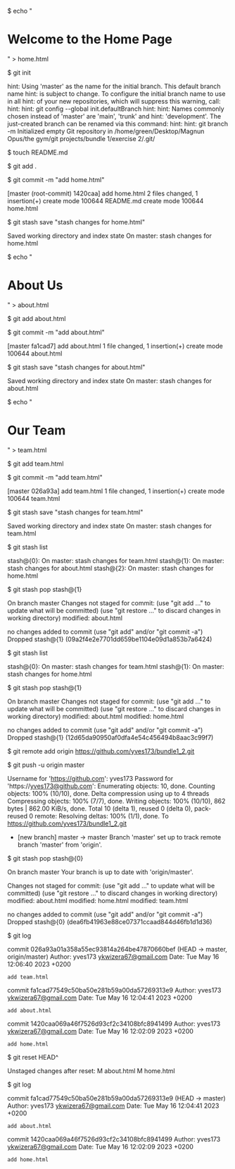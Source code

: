 
$ echo "<html><body><h1>Welcome to the Home Page</h1></body></html>" > home.html

$ git init

hint: Using 'master' as the name for the initial branch. This default branch name
hint: is subject to change. To configure the initial branch name to use in all
hint: of your new repositories, which will suppress this warning, call:
hint: 
hint: 	git config --global init.defaultBranch <name>
hint: 
hint: Names commonly chosen instead of 'master' are 'main', 'trunk' and
hint: 'development'. The just-created branch can be renamed via this command:
hint: 
hint: 	git branch -m <name>
Initialized empty Git repository in /home/green/Desktop/Magnun Opus/the gym/git projects/bundle 1/exercise 2/.git/
  
$ touch README.md
  
$ git add .
  
$ git commit -m "add home.html"
  
[master (root-commit) 1420caa] add home.html
 2 files changed, 1 insertion(+)
 create mode 100644 README.md
 create mode 100644 home.html
  
$ git stash save "stash changes for home.html"
  
Saved working directory and index state On master: stash changes for home.html
  
$ echo "<html><body><h1>About Us</h1></body></html>" > about.html
  
$ git add about.html 
  
$ git commit -m "add about.html"
  
[master fa1cad7] add about.html
 1 file changed, 1 insertion(+)
 create mode 100644 about.html
  
$ git stash save "stash changes for about.html"
  
Saved working directory and index state On master: stash changes for about.html
  
$ echo "<html><body><h1>Our Team</h1></body></html>" > team.html
  
$ git add team.html 
  
$ git commit -m "add team.html"
  
[master 026a93a] add team.html
 1 file changed, 1 insertion(+)
 create mode 100644 team.html
  
$ git stash save "stash changes for team.html"
  
Saved working directory and index state On master: stash changes for team.html
  
$ git stash list 
  
stash@{0}: On master: stash changes for team.html
stash@{1}: On master: stash changes for about.html
stash@{2}: On master: stash changes for home.html
  
$ git stash pop stash@{1}
  
On branch master
Changes not staged for commit:
  (use "git add <file>..." to update what will be committed)
  (use "git restore <file>..." to discard changes in working directory)
	modified:   about.html

no changes added to commit (use "git add" and/or "git commit -a")
Dropped stash@{1} (09a2f4e2e7701dd659be1104e09d1a853b7a6424)
  
$ git stash list 
  
stash@{0}: On master: stash changes for team.html
stash@{1}: On master: stash changes for home.html
  
$ git stash pop stash@{1} 
  
On branch master
Changes not staged for commit:
  (use "git add <file>..." to update what will be committed)
  (use "git restore <file>..." to discard changes in working directory)
	modified:   about.html
	modified:   home.html

no changes added to commit (use "git add" and/or "git commit -a")
Dropped stash@{1} (12d65da90950af0dfa4e54c456494b8aac3c99f7)
  
$ git remote add origin https://github.com/yves173/bundle1_2.git
  
$ git push -u origin master 
  
Username for 'https://github.com': yves173
Password for 'https://yves173@github.com': 
Enumerating objects: 10, done.
Counting objects: 100% (10/10), done.
Delta compression using up to 4 threads
Compressing objects: 100% (7/7), done.
Writing objects: 100% (10/10), 862 bytes | 862.00 KiB/s, done.
Total 10 (delta 1), reused 0 (delta 0), pack-reused 0
remote: Resolving deltas: 100% (1/1), done.
To https://github.com/yves173/bundle1_2.git
 * [new branch]      master -> master
Branch 'master' set up to track remote branch 'master' from 'origin'.
  
$ git stash pop stash@{0} 
  
On branch master
Your branch is up to date with 'origin/master'.

Changes not staged for commit:
  (use "git add <file>..." to update what will be committed)
  (use "git restore <file>..." to discard changes in working directory)
	modified:   about.html
	modified:   home.html
	modified:   team.html

no changes added to commit (use "git add" and/or "git commit -a")
Dropped stash@{0} (dea6fb41963e88ce07371ccaad844d46fb1d1d36)
  
$ git log
  
commit 026a93a01a358a55ec93814a264be47870660bef (HEAD -> master, origin/master)
Author: yves173 <ykwizera67@gmail.com>
Date:   Tue May 16 12:06:40 2023 +0200

    add team.html

commit fa1cad77549c50ba50e281b59a00da57269313e9
Author: yves173 <ykwizera67@gmail.com>
Date:   Tue May 16 12:04:41 2023 +0200

    add about.html

commit 1420caa069a46f7526d93cf2c34108bfc8941499
Author: yves173 <ykwizera67@gmail.com>
Date:   Tue May 16 12:02:09 2023 +0200

    add home.html
  
$ git reset HEAD^
  
Unstaged changes after reset:
M	about.html
M	home.html
  
$ git log
  
commit fa1cad77549c50ba50e281b59a00da57269313e9 (HEAD -> master)
Author: yves173 <ykwizera67@gmail.com>
Date:   Tue May 16 12:04:41 2023 +0200

    add about.html

commit 1420caa069a46f7526d93cf2c34108bfc8941499
Author: yves173 <ykwizera67@gmail.com>
Date:   Tue May 16 12:02:09 2023 +0200

    add home.html

